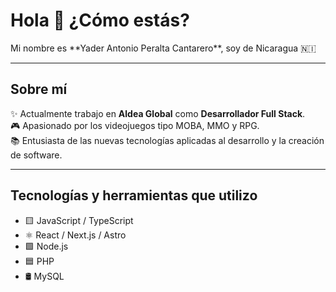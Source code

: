 <h1 align="left">Hola 👋 ¿Cómo estás?</h1>

<p align="left">Mi nombre es **Yader Antonio Peralta Cantarero**, soy de Nicaragua 🇳🇮</p>

---

<h2 align="left">Sobre mí</h2>

<p align="left">
✨ Actualmente trabajo en <strong>Aldea Global</strong> como <strong>Desarrollador Full Stack</strong>.<br>
🎮 Apasionado por los videojuegos tipo MOBA, MMO y RPG.<br>
📚 Entusiasta de las nuevas tecnologías aplicadas al desarrollo y la creación de software.<br>
</p>

---

<h2 align="left">Tecnologías y herramientas que utilizo</h2>

<ul align="left">
  <li>🟨 JavaScript / TypeScript</li>
  <li>⚛️ React / Next.js / Astro</li>
  <li>🟩 Node.js</li>
  <li>🟦 PHP</li>
  <li>🛢️ MySQL</li>
</ul>
